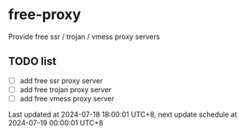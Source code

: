 
# free-proxy
Provide free ssr / trojan / vmess proxy servers


## TODO list
- [ ] add free ssr proxy server
- [ ] add free trojan proxy server
- [ ] add free vmess proxy server

Last updated at 2024-07-18 18:00:01 UTC+8, next update schedule at 2024-07-19 00:00:01 UTC+8

